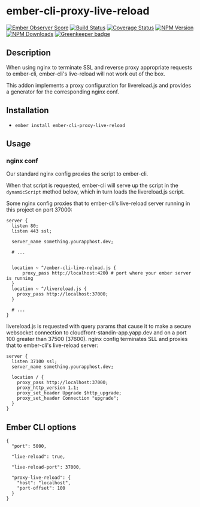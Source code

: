 # ember-cli-proxy-live-reload

[![Ember Observer Score](http://emberobserver.com/badges/ember-cli-proxy-live-reload.svg)](http://emberobserver.com/addons/ember-cli-proxy-live-reload)
[![Build Status](https://travis-ci.org/devotox/ember-cli-proxy-live-reload.svg)](http://travis-ci.org/devotox/ember-cli-proxy-live-reload)
[![Coverage Status](https://coveralls.io/repos/github/devotox/mber-cli-proxy-live-reload/badge.svg)](https://coveralls.io/github/devotox/mber-cli-proxy-live-reload)
[![NPM Version](https://badge.fury.io/js/ember-cli-proxy-live-reload.svg)](http://badge.fury.io/js/ember-cli-proxy-live-reload)
[![NPM Downloads](https://img.shields.io/npm/dm/ember-cli-proxy-live-reload.svg)](https://www.npmjs.org/package/ember-cli-proxy-live-reload)
[![Greenkeeper badge](https://badges.greenkeeper.io/devotox/ember-cli-proxy-live-reload.svg)](https://greenkeeper.io/)

## Description

When using nginx to terminate SSL and reverse proxy appropriate requests to ember-cli, ember-cli's live-reload will not work out of the box.

This addon implements a proxy configuration for livereload.js and provides a generator for the corresponding nginx conf.

## Installation
* `ember install ember-cli-proxy-live-reload`

## Usage

### nginx conf

Our standard nginx config proxies the script to ember-cli.

When that script is requested, ember-cli will serve up the script in the `dynamicScript` method below, which in turn loads the livereload.js script.

Some nginx config proxies that to ember-cli's live-reload server running in this project on port 37000:

    server {
      listen 80;
      listen 443 ssl;

      server_name something.yourapphost.dev;

      # ...


      location ~ ^/ember-cli-live-reload.js {
          proxy_pass http://localhost:4200 # port where your ember server is running
      }
      location ~ ^/livereload.js {
        proxy_pass http://localhost:37000;
      }

      # ...
    }

livereload.js is requested with query params that cause it to make a
secure websocket connection to cloudfront-standin-app.yapp.dev and on
a port 100 greater than 37500 (37600). nginx config terminates SLL
and proxies that to ember-cli's live-reload server:

    server {
      listen 37100 ssl;
      server_name something.yourapphost.dev;

      location / {
        proxy_pass http://localhost:37000;
        proxy_http_version 1.1;
        proxy_set_header Upgrade $http_upgrade;
        proxy_set_header Connection "upgrade";
      }
    }

## Ember CLI options

    {
      "port": 5000,

      "live-reload": true,

      "live-reload-port": 37000,

      "proxy-live-reload": {
        "host": "localhost",
        "port-offset": 100
      }
    }


